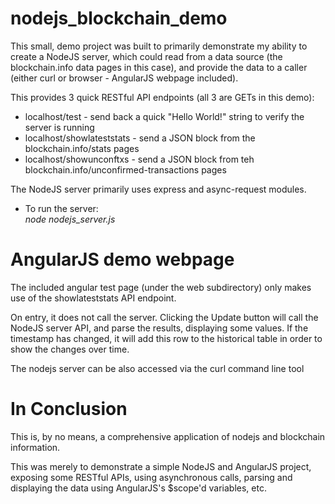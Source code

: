 # nodejs_blockchain_demo
This small, demo project was built to primarily demonstrate my ability to create
a NodeJS server, which could read from a data source (the blockchain.info data
  pages in this case), and provide the data to a caller (either curl or browser -
    AngularJS webpage included).

This provides 3 quick RESTful API endpoints (all 3 are GETs in this demo):

- localhost/test - send back a quick "Hello World!" string to verify the server
is running
- localhost/showlateststats - send a JSON block from the blockchain.info/stats pages
- localhost/showunconftxs - send a JSON block from teh blockchain.info/unconfirmed-transactions
pages

The NodeJS server primarily uses express and async-request modules.

- To run the server: <br>
*node nodejs_server.js*

# AngularJS demo webpage
The included angular test page (under the web subdirectory) only makes use of the
showlateststats API endpoint.

On entry, it does not call the server.  Clicking the Update button will call the
NodeJS server API, and parse the results, displaying some values.  If the timestamp
has changed, it will add this row to the historical table in order to show the changes
over time.

The nodejs server can be also accessed via the curl command line tool

# In Conclusion
This is, by no means, a comprehensive application of nodejs and blockchain information.

This was merely to demonstrate a simple NodeJS and AngularJS project, exposing some
RESTful APIs, using asynchronous calls, parsing and displaying the data using AngularJS's $scope'd variables, etc.
